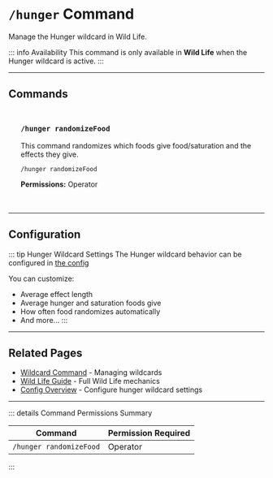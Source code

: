#  `/hunger` Command

Manage the Hunger wildcard in Wild Life.

::: info Availability
This command is only available in **Wild Life** when the Hunger wildcard is active.
:::

---

## Commands

<div class="command-block">

### `/hunger randomizeFood`

This command randomizes which foods give food/saturation and the effects they give.

```
/hunger randomizeFood
```

**Permissions:** Operator

</div>


---

## Configuration

::: tip Hunger Wildcard Settings
The Hunger wildcard behavior can be configured in [the config](/config/overview)

You can customize:
- Average effect length
- Average hunger and saturation foods give
- How often food randomizes automatically
- And more...
:::

---

## Related Pages

- [Wildcard Command](/commands/detailed/wildcard) - Managing wildcards
- [Wild Life Guide](/seasons/wild-life) - Full Wild Life mechanics
- [Config Overview](/config/overview) - Configure hunger wildcard settings

---

::: details Command Permissions Summary

| Command                        | Permission Required |
|--------------------------------|---------------------|
| `/hunger randomizeFood`        | Operator            |
:::

<style scoped>
.command-block {
  background: var(--vp-c-bg-soft);
  border: 1px solid var(--vp-c-divider);
  border-radius: 8px;
  padding: 1.5rem;
  margin: 1.5rem 0;
}

.command-block h3 {
  margin-top: 0;
  color: var(--vp-c-brand-1);
  font-family: var(--vp-font-family-mono);
}

.command-block > *:last-child {
  margin-bottom: 0;
}
</style>